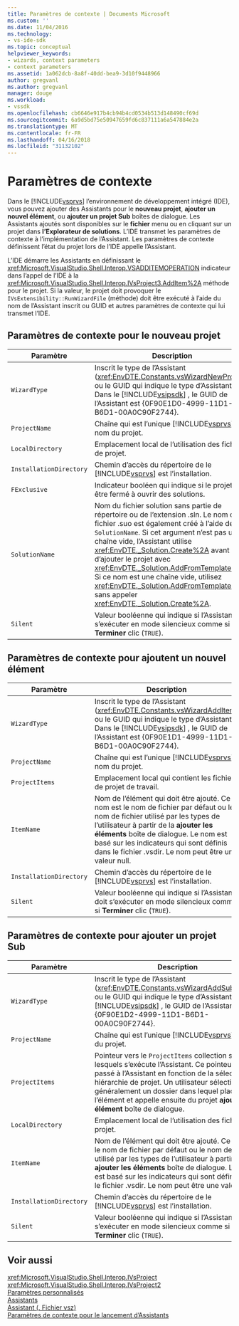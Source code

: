 ```yaml
---
title: Paramètres de contexte | Documents Microsoft
ms.custom: ''
ms.date: 11/04/2016
ms.technology:
- vs-ide-sdk
ms.topic: conceptual
helpviewer_keywords:
- wizards, context parameters
- context parameters
ms.assetid: 1a062dcb-8a8f-40dd-bea9-3d10f9448966
author: gregvanl
ms.author: gregvanl
manager: douge
ms.workload:
- vssdk
ms.openlocfilehash: cb6646e917b4cb94b4cd0534b513d148490cf69d
ms.sourcegitcommit: 6a9d5bd75e50947659fd6c837111a6a547884e2a
ms.translationtype: MT
ms.contentlocale: fr-FR
ms.lasthandoff: 04/16/2018
ms.locfileid: "31132102"
---
```

# <a name="context-parameters"></a>Paramètres de contexte
Dans le [!INCLUDE[vsprvs](../../code-quality/includes/vsprvs_md.md)] l’environnement de développement intégré (IDE), vous pouvez ajouter des Assistants pour le **nouveau projet**, **ajouter un nouvel élément**, ou **ajouter un projet Sub** boîtes de dialogue. Les Assistants ajoutés sont disponibles sur le **fichier** menu ou en cliquant sur un projet dans **l’Explorateur de solutions**. L’IDE transmet les paramètres de contexte à l’implémentation de l’Assistant. Les paramètres de contexte définissent l’état du projet lors de l’IDE appelle l’Assistant.  
  
 L’IDE démarre les Assistants en définissant le <xref:Microsoft.VisualStudio.Shell.Interop.VSADDITEMOPERATION> indicateur dans l’appel de l’IDE à la <xref:Microsoft.VisualStudio.Shell.Interop.IVsProject3.AddItem%2A> méthode pour le projet. Si la valeur, le projet doit provoquer le `IVsExtensibility::RunWizardFile` (méthode) doit être exécuté à l’aide du nom de l’Assistant inscrit ou GUID et autres paramètres de contexte qui lui transmet l’IDE.  
  
## <a name="context-parameters-for-new-project"></a>Paramètres de contexte pour le nouveau projet  
  
|Paramètre|Description|  
|---------------|-----------------|  
|`WizardType`|Inscrit le type de l’Assistant (<xref:EnvDTE.Constants.vsWizardNewProject>) ou le GUID qui indique le type d’Assistant. Dans le [!INCLUDE[vsipsdk](../../extensibility/includes/vsipsdk_md.md)] , le GUID de l’Assistant est {0F90E1D0-4999-11D1-B6D1-00A0C90F2744}.|  
|`ProjectName`|Chaîne qui est l’unique [!INCLUDE[vsprvs](../../code-quality/includes/vsprvs_md.md)] nom du projet.|  
|`LocalDirectory`|Emplacement local de l’utilisation des fichiers de projet.|  
|`InstallationDirectory`|Chemin d’accès du répertoire de le [!INCLUDE[vsprvs](../../code-quality/includes/vsprvs_md.md)] est l’installation.|  
|`FExclusive`|Indicateur booléen qui indique si le projet doit être fermé à ouvrir des solutions.|  
|`SolutionName`|Nom du fichier solution sans partie de répertoire ou de l’extension .sln. Le nom de fichier .suo est également créé à l’aide de `SolutionName`. Si cet argument n’est pas une chaîne vide, l’Assistant utilise <xref:EnvDTE._Solution.Create%2A> avant d’ajouter le projet avec <xref:EnvDTE._Solution.AddFromTemplate%2A>. Si ce nom est une chaîne vide, utilisez <xref:EnvDTE._Solution.AddFromTemplate%2A> sans appeler <xref:EnvDTE._Solution.Create%2A>.|  
|`Silent`|Valeur booléenne qui indique si l’Assistant doit s’exécuter en mode silencieux comme si **Terminer** clic (`TRUE`).|  
  
## <a name="context-parameters-for-add-new-item"></a>Paramètres de contexte pour ajoutent un nouvel élément  
  
|Paramètre|Description|  
|---------------|-----------------|  
|`WizardType`|Inscrit le type de l’Assistant (<xref:EnvDTE.Constants.vsWizardAddItem>) ou le GUID qui indique le type d’Assistant. Dans le [!INCLUDE[vsipsdk](../../extensibility/includes/vsipsdk_md.md)] , le GUID de l’Assistant est {0F90E1D1-4999-11D1-B6D1-00A0C90F2744}.|  
|`ProjectName`|Chaîne qui est l’unique [!INCLUDE[vsprvs](../../code-quality/includes/vsprvs_md.md)] nom du projet.|  
|`ProjectItems`|Emplacement local qui contient les fichiers de projet de travail.|  
|`ItemName`|Nom de l’élément qui doit être ajouté. Ce nom est le nom de fichier par défaut ou le nom de fichier utilisé par les types de l’utilisateur à partir de la **ajouter les éléments** boîte de dialogue. Le nom est basé sur les indicateurs qui sont définis dans le fichier .vsdir. Le nom peut être une valeur null.|  
|`InstallationDirectory`|Chemin d’accès du répertoire de le [!INCLUDE[vsprvs](../../code-quality/includes/vsprvs_md.md)] est l’installation.|  
|`Silent`|Valeur booléenne qui indique si l’Assistant doit s’exécuter en mode silencieux comme si **Terminer** clic (`TRUE`).|  
  
## <a name="context-parameters-for-add-sub-project"></a>Paramètres de contexte pour ajouter un projet Sub  
  
|Paramètre|Description|  
|---------------|-----------------|  
|`WizardType`|Inscrit le type de l’Assistant (<xref:EnvDTE.Constants.vsWizardAddSubProject>) ou le GUID qui indique le type d’Assistant. Dans le [!INCLUDE[vsipsdk](../../extensibility/includes/vsipsdk_md.md)] , le GUID de l’Assistant est {0F90E1D2-4999-11D1-B6D1-00A0C90F2744}.|  
|`ProjectName`|Chaîne qui est l’unique [!INCLUDE[vsprvs](../../code-quality/includes/vsprvs_md.md)] nom du projet.|  
|`ProjectItems`|Pointeur vers le `ProjectItems` collection sur lesquels s’exécute l’Assistant. Ce pointeur est passé à l’Assistant en fonction de la sélection de hiérarchie de projet. Un utilisateur sélectionne généralement un dossier dans lequel placer l’élément et appelle ensuite du projet **ajouter un élément** boîte de dialogue.|  
|`LocalDirectory`|Emplacement local de l’utilisation des fichiers de projet.|  
|`ItemName`|Nom de l’élément qui doit être ajouté. Ce nom est le nom de fichier par défaut ou le nom de fichier utilisé par les types de l’utilisateur à partir de la **ajouter les éléments** boîte de dialogue. Le nom est basé sur les indicateurs qui sont définis dans le fichier .vsdir. Le nom peut être une valeur null.|  
|`InstallationDirectory`|Chemin d’accès du répertoire de le [!INCLUDE[vsprvs](../../code-quality/includes/vsprvs_md.md)] est l’installation.|  
|`Silent`|Valeur booléenne qui indique si l’Assistant doit s’exécuter en mode silencieux comme si **Terminer** clic (`TRUE`).|  
  
## <a name="see-also"></a>Voir aussi  
 <xref:Microsoft.VisualStudio.Shell.Interop.IVsProject>   
 <xref:Microsoft.VisualStudio.Shell.Interop.IVsProject2>   
 [Paramètres personnalisés](../../extensibility/internals/custom-parameters.md)   
 [Assistants](../../extensibility/internals/wizards.md)   
 [Assistant (. Fichier vsz)](../../extensibility/internals/wizard-dot-vsz-file.md)   
 [Paramètres de contexte pour le lancement d’Assistants](http://msdn.microsoft.com/Library/051a10f4-9e45-4604-b344-123044f33a24)